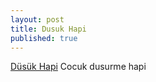 ```yaml
---
layout: post
title: Dusuk Hapi
published: true
---
```

<p><a href="http://www.dusukhapisepeti.com">Düsük Hapi</a> Cocuk dusurme hapi </p>
